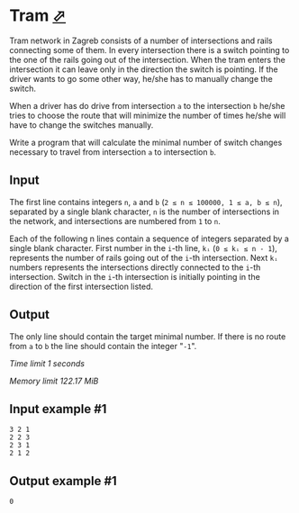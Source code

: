 # Tram [⬀](https://www.e-olymp.com/en/contests/9208/problems/80037)

Tram network in Zagreb consists of a number of intersections and rails connecting some of them. In every intersection there is a switch pointing to the one of the rails going out of the intersection. When the tram enters the intersection it can leave only in the direction the switch is pointing. If the driver wants to go some other way, he/she has to manually change the switch.

When a driver has do drive from intersection `a` to the intersection `b` he/she tries to choose the route that will minimize the number of times he/she will have to change the switches manually.

Write a program that will calculate the minimal number of switch changes necessary to travel from intersection `a` to intersection `b`.

## Input

The first line contains integers `n`, `a` and `b` (`2 ≤ n ≤ 100000, 1 ≤ a, b ≤ n`), separated by a single blank character, `n` is the number of intersections in the network, and intersections are numbered from `1` to `n`.

Each of the following n lines contain a sequence of integers separated by a single blank character. First number in the `i`-th line, `kᵢ` (`0 ≤ kᵢ ≤ n - 1`), represents the number of rails going out of the `i`-th intersection. Next `kᵢ` numbers represents the intersections directly connected to the `i`-th intersection. Switch in the `i`-th intersection is initially pointing in the direction of the first intersection listed.

## Output

The only line should contain the target minimal number. If there is no route from `a` to `b` the line should contain the integer "`-1`".

_Time limit 1 seconds_

_Memory limit 122.17 MiB_

## Input example #1
```
3 2 1
2 2 3
2 3 1
2 1 2
```

## Output example #1
```
0
```
